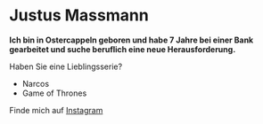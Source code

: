# Justus Massmann
**Ich bin in Ostercappeln geboren und habe 7 Jahre bei einer Bank gearbeitet und suche beruflich eine neue Herausforderung.**

Haben Sie eine Lieblingsserie?
- Narcos
- Game of Thrones

Finde mich auf [Instagram](https://www.instagram.com/justusmass/)
